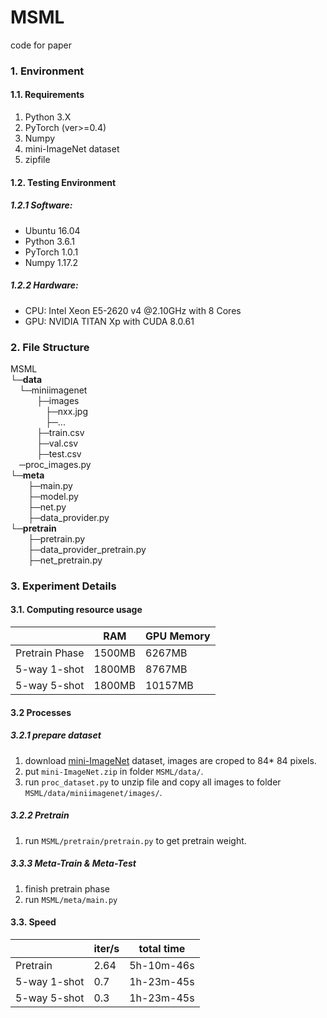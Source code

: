 # MSML
code for paper

### 1. Environment
#### 1.1. Requirements
1. Python 3.X
2. PyTorch (ver>=0.4)
3. Numpy
4. mini-ImageNet dataset
5. zipfile

#### 1.2. Testing Environment
##### 1.2.1 Software:
* Ubuntu 16.04
* Python 3.6.1
* PyTorch 1.0.1
* Numpy 1.17.2

##### 1.2.2 Hardware:
* CPU: Intel Xeon E5-2620 v4 @2.10GHz with 8 Cores
* GPU: NVIDIA TITAN Xp with CUDA 8.0.61

### 2. File Structure

MSML  
└─**data**  
&emsp;└─miniimagenet  
&emsp;&emsp;&emsp;├─images  
&emsp;&emsp;&emsp;&emsp;├─nxx.jpg  
&emsp;&emsp;&emsp;&emsp;├─...  
&emsp;&emsp;&emsp;├─train.csv  
&emsp;&emsp;&emsp;├─val.csv  
&emsp;&emsp;&emsp;├─test.csv  
&emsp;─proc_images.py  
└─**meta**  
&emsp;&emsp;├─main.py  
&emsp;&emsp;├─model.py  
&emsp;&emsp;├─net.py  
&emsp;&emsp;├─data_provider.py  
└─**pretrain**  
&emsp;&emsp;├─pretrain.py  
&emsp;&emsp;├─data_provider_pretrain.py  
&emsp;&emsp;├─net_pretrain.py  
### 3. Experiment Details
#### 3.1. Computing resource usage
|  | RAM | GPU Memory|
| --- | --- | --- |
| Pretrain Phase| 1500MB | 6267MB |
| 5-way 1-shot | 1800MB | 8767MB |
| 5-way 5-shot | 1800MB | 10157MB |

#### 3.2 Processes
##### 3.2.1 prepare dataset
1. download [mini-ImageNet](https://drive.google.com/file/d/1-E1D3aTO0_JmHudiaiaEGzZ-dArZssJp/view) dataset, images are croped to 84* 84 pixels.
2. put `mini-ImageNet.zip` in folder `MSML/data/`.
3. run `proc_dataset.py` to unzip file and copy all images to folder `MSML/data/miniimagenet/images/`.
##### 3.2.2 Pretrain
1. run `MSML/pretrain/pretrain.py` to get pretrain weight.
##### 3.3.3 Meta-Train & Meta-Test
1. finish pretrain phase
2. run `MSML/meta/main.py`
#### 3.3. Speed
|  | iter/s | total time |
| --- | --- | --- |
| Pretrain | 2.64 | 5h-10m-46s |
| 5-way 1-shot | 0.7 | 1h-23m-45s |
| 5-way 5-shot | 0.3 | 1h-23m-45s |
